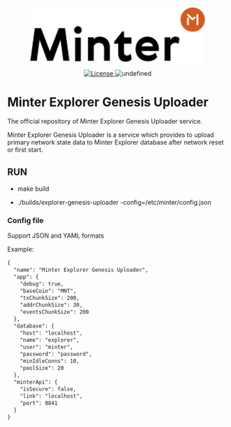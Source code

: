 <p align="center" background="black"><img src="minter-logo.svg" width="400"></p>

<p align="center" style="text-align: center;">
    <a href="https://github.com/MinterTeam/explorer-genesis-uploader/blob/master/LICENSE">
        <img src="https://img.shields.io/packagist/l/doctrine/orm.svg" alt="License">
    </a>
    <img alt="undefined" src="https://img.shields.io/github/last-commit/MinterTeam/explorer-genesis-uploader.svg">
</p>

# Minter Explorer Genesis Uploader

The official repository of Minter Explorer Genesis Uploader service.

Minter Explorer Genesis Uploader is a service which provides to upload primary network state data to Minter Explorer database after network reset or first start.

## RUN

- make build

- ./builds/explorer-genesis-uploader -config=/etc/minter/config.json 

### Config file

Support JSON and YAML formats 

Example:

```
{
  "name": "Minter Explorer Genesis Uploader",
  "app": {
    "debug": true,
    "baseCoin": "MNT",
    "txChunkSize": 200,
    "addrChunkSize": 30,
    "eventsChunkSize": 200
  },
  "database": {
    "host": "localhost",
    "name": "explorer",
    "user": "minter",
    "password": "password",
    "minIdleConns": 10,
    "poolSize": 20
  },
  "minterApi": {
    "isSecure": false,
    "link": "localhost",
    "port": 8841
  }
}
```
